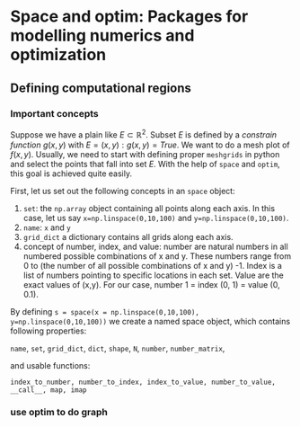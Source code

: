 # Space and optim: Packages for modelling numerics and optimization

## Defining computational regions

### Important concepts
Suppose we have a plain like $E\subset\mathbb{R}^{2}$. Subset $E$ is defined by a *constrain function* $g(x,y)$ with $E={(x,y):g(x,y)=True}$. We want to do a mesh plot of $f(x,y)$. Usually, we need to start with defining proper `meshgrids` in python and select the points that fall into set $E$. With the help of `space` and `optim`, this goal is achieved quite easily.

First, let us set out the following concepts in an `space` object:

1. `set`: the `np.array` object containing all points along each axis. In this case, let us say `x=np.linspace(0,10,100)` and `y=np.linspace(0,10,100)`. 
2. `name`: `x` and `y`
3. `grid_dict` a dictionary contains all grids along each axis.
4. concept of number, index, and value: number are natural numbers in all numbered possible combinations of x and y. These numbers range from 0 to (the number of all possible combinations of x and y) -1. Index is a list of numbers pointing to specific locations in each set. Value are the exact values of (x,y). For our case, number 1  = index (0, 1) = value (0, 0.1). 

By defining `s = space(x = np.linspace(0,10,100), y=np.linspace(0,10,100))` we create a named space object, which contains following properties:

`name`, `set`, `grid_dict`, `dict`, `shape`, `N`, `number`, `number_matrix`, 

and usable functions:

`index_to_number, number_to_index, index_to_value, number_to_value, __call__, map, imap`

### use optim to do graph







